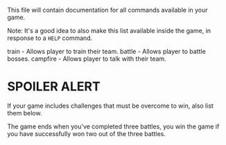 This file will contain documentation for all commands available in your game.

Note:  It's a good idea to also make this list available inside the game, in response to a `HELP` command.

train - Allows player to train their team.
battle - Allows player to battle bosses.
campfire - Allows player to talk with their team.


# SPOILER ALERT

If your game includes challenges that must be overcome to win, also list them below.

The game ends when you've completed three battles, you win the game if you have successfully won two out of the three battles.